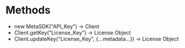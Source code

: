 # Methods
* new MetaSDK("API_Key") -> Client
* Client.getKey("License_Key") -> License Object
* Client.updateKey("License_Key", {...metadata...}) -> License Object
